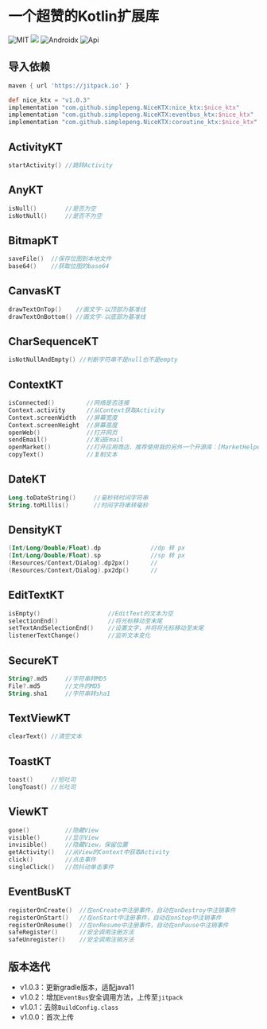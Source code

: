 # 一个超赞的Kotlin扩展库

![MIT](https://img.shields.io/badge/License-MIT-orange?style=flat-square) [![](https://jitpack.io/v/simplepeng/NiceKTX.svg)](https://jitpack.io/#simplepeng/NiceKTX)  ![Androidx](https://img.shields.io/badge/Androidx-Yes-blue?style=flat-square)  ![Api](https://img.shields.io/badge/Api-14+-blueviolet?style=flat-square) 

## 导入依赖

```groovy
maven { url 'https://jitpack.io' }
```

```groovy
def nice_ktx = "v1.0.3"
implementation "com.github.simplepeng.NiceKTX:nice_ktx:$nice_ktx"
implementation "com.github.simplepeng.NiceKTX:eventbus_ktx:$nice_ktx"
implementation "com.github.simplepeng.NiceKTX:coroutine_ktx:$nice_ktx"
```

## ActivityKT

```kotlin
startActivity() //跳转Activity
```

## AnyKT

```kotlin
isNull()        //是否为空
isNotNull()     //是否不为空
```

## BitmapKT

```kotlin
saveFile()  //保存位图到本地文件
base64()    //获取位图的base64
```

## CanvasKT

```kotlin
drawTextOnTop()    //画文字-以顶部为基准线
drawTextOnBottom() //画文字-以底部为基准线
```

## CharSequenceKT

```kotlin
isNotNullAndEmpty() //判断字符串不是null也不是empty
```

## ContextKT

```kotlin
isConnected()         //网络是否连接
Context.activity      //从Context获取Activity
Context.screenWidth	  //屏幕宽度
Context.screenHeight  //屏幕高度
openWeb()             //打开网页
sendEmail()           //发送Email
openMarket()          //打开应用商店，推荐使用我的另外一个开源库：[MarketHelper](https://github.com/simplepeng/MarketHelper)
copyText()            //复制文本
```

## DateKT

```kotlin
Long.toDateString()     //毫秒转时间字符串
String.toMillis()       //时间字符串转毫秒
```

## DensityKT

```kotlin
(Int/Long/Double/Float).dp              //dp 转 px
(Int/Long/Double/Float).sp              //sp 转 px 
(Resources/Context/Dialog).dp2px()      //
(Resources/Context/Dialog).px2dp()      //
```

## EditTextKT

```kotlin
isEmpty()                   //EditText的文本为空
selectionEnd()              //将光标移动至末尾
setTextAndSelectionEnd()    //设置文字，并将将光标移动至末尾
listenerTextChange()        //监听文本变化
```

## SecureKT

```kotlin
String?.md5     //字符串转MD5
File?.md5       //文件的MD5
String.sha1     //字符串转sha1
```

## TextViewKT

```kotlin
clearText() //清空文本
```

## ToastKT

```kotlin
toast()     //短吐司
longToast() //长吐司
```

## ViewKT

```kotlin
gone()          //隐藏View
visible()       //显示View
invisible()     //隐藏View，保留位置
getActivity()   //从View的Context中获取Activity
click()         //点击事件
singleClick()   //防抖动单击事件
```

## EventBusKT

```kotlin
registerOnCreate()  //在onCreate中注册事件，自动在onDestroy中注销事件
registerOnStart()   //在onStart中注册事件，自动在onStop中注销事件
registerOnResume()  //在onResume中注册事件，自动在onPause中注销事件
safeRegister()      //安全调用注册方法
safeUnregister()    //安全调用注销方法
```

## 版本迭代

* v1.0.3：更新gradle版本，适配java11
* v1.0.2：增加`EventBus`安全调用方法，上传至`jitpack`
* v1.0.1：去除`BuildConfig.class`
* v1.0.0：首次上传

